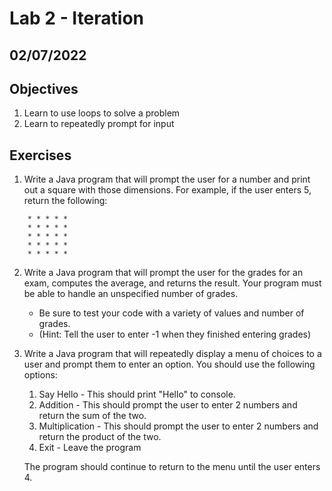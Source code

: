 # Lab 2 - Iteration

## 02/07/2022

## Objectives

1. Learn to use loops to solve a problem
2. Learn to repeatedly prompt for input

## Exercises

1. Write a Java program that will prompt the user for a number and print out a square with those dimensions. For example, if the user enters 5, return the following:

  ```text
      * * * * *
      * * * * *
      * * * * *
      * * * * *
      * * * * *
  ```

2. Write a Java program that will prompt the user for the grades for an exam, computes the average, and returns the result. Your program must be able to handle an unspecified number of grades.

   * Be sure to test your code with a variety of values and number of grades.
   * (Hint: Tell the user to enter -1 when they finished entering grades)

3. Write a Java program that will repeatedly display a menu of choices to a user and prompt them to enter an option. You should use the following options:

    1. Say Hello - This should print "Hello" to console.
    2. Addition - This should prompt the user to enter 2 numbers and return the sum of the two.
    3. Multiplication - This should prompt the user to enter 2 numbers and return the product of the two.
    4. Exit - Leave the program

    The program should continue to return to the menu until the user enters 4.
